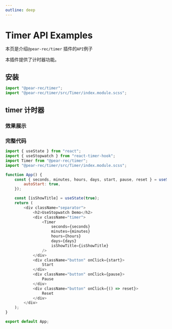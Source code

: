 ```yaml
---
outline: deep
---
```


# Timer API Examples

本页是介绍`@pear-rec/timer` 插件的`API`例子

本插件提供了计时器功能。

## 安装

```js
import "@pear-rec/timer";
import "@pear-rec/timer/src/Timer/index.module.scss";
```

## timer 计时器

### 效果展示

<div ref="el" id="root" />

<script setup>
import { createElement } from 'react'
import { createRoot } from 'react-dom/client'
import { ref, onMounted } from 'vue'
import App from './app'

const el = ref()
onMounted(() => {
  const root = createRoot(el.value)
  root.render(createElement(App, {}, null))
})
</script>

<style scoped>
* {
	padding: 0;
	margin: 0;
}

div:deep(.separator) {
	height: 180px;
}
div:deep(.timer) {
  margin: 10px 0;
}
div:deep(.button) {
	margin: 10px;
  display: inline-block;
  border: 1px solid #ccc;
  padding: 5px 10px;
  border-radius: 5px;
  cursor: pointer;
}
</style>

### 完整代码

```js
import { useState } from "react";
import { useStopwatch } from "react-timer-hook";
import Timer from "@pear-rec/timer";
import "@pear-rec/timer/src/Timer/index.module.scss";

function App() {
	const { seconds, minutes, hours, days, start, pause, reset } = useStopwatch({
		autoStart: true,
	});

	const [isShowTitle] = useState(true);
	return (
		<div className="separator">
			<h2>UseStopwatch Demo</h2>
			<div className="timer">
				<Timer
					seconds={seconds}
					minutes={minutes}
					hours={hours}
					days={days}
					isShowTitle={isShowTitle}
				/>
			</div>
			<div className="button" onClick={start}>
				Start
			</div>
			<div className="button" onClick={pause}>
				Pause
			</div>
			<div className="button" onClick={() => reset}>
				Reset
			</div>
		</div>
	);
}

export default App;
```
